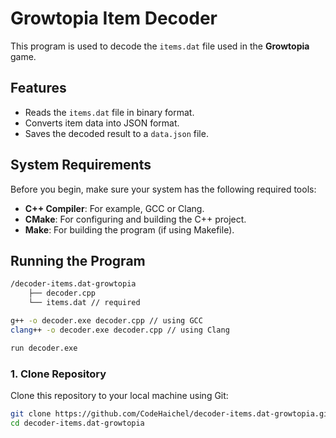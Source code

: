 # Growtopia Item Decoder

This program is used to decode the `items.dat` file used in the **Growtopia** game.

## Features
- Reads the `items.dat` file in binary format.
- Converts item data into JSON format.
- Saves the decoded result to a `data.json` file.

## System Requirements

Before you begin, make sure your system has the following required tools:

- **C++ Compiler**: For example, GCC or Clang.
- **CMake**: For configuring and building the C++ project.
- **Make**: For building the program (if using Makefile).

## Running the Program
```bash
/decoder-items.dat-growtopia
    ├── decoder.cpp
    └── items.dat // required

g++ -o decoder.exe decoder.cpp // using GCC
clang++ -o decoder.exe decoder.cpp // using Clang

run decoder.exe
```
### 1. Clone Repository

Clone this repository to your local machine using Git:

```bash
git clone https://github.com/CodeHaichel/decoder-items.dat-growtopia.git
cd decoder-items.dat-growtopia
